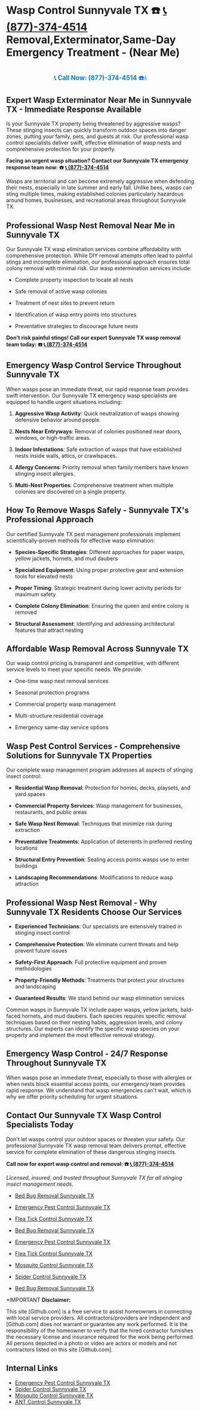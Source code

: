 # Wasp Control Sunnyvale TX ☎️ [📞 (877)-374-4514](https://pest-control-4514.netlify.app) Removal,Exterminator,Same-Day Emergency Treatment - (Near Me) 
# 

<p align="center" style="font-size: 1.2em; font-weight: bold; margin: 20px 0;">
  <a href="https://pest-control-4514.netlify.app" target="_blank" style="color: #007BFF; text-decoration: none;">📞 Call Now: (877)-374-4514 ☎️💧</a>
</p>

## Expert Wasp Exterminator Near Me in Sunnyvale TX - Immediate Response Available

Is your Sunnyvale TX property being threatened by aggressive wasps? These stinging insects can quickly transform outdoor spaces into danger zones, putting your family, pets, and guests at risk. Our professional wasp control specialists deliver swift, effective elimination of wasp nests and comprehensive protection for your property.

**Facing an urgent wasp situation? Contact our Sunnyvale TX emergency response team now: ☎️ [📞 (877)-374-4514](https://pest-control-4514.netlify.app)**

Wasps are territorial and can become extremely aggressive when defending their nests, especially in late summer and early fall. Unlike bees, wasps can sting multiple times, making established colonies particularly hazardous around homes, businesses, and recreational areas throughout Sunnyvale TX.

## Professional Wasp Nest Removal Near Me in Sunnyvale TX

Our Sunnyvale TX wasp elimination services combine affordability with comprehensive protection. While DIY removal attempts often lead to painful stings and incomplete elimination, our professional approach ensures total colony removal with minimal risk. Our wasp extermination services include:

- Complete property inspection to locate all nests

- Safe removal of active wasp colonies

- Treatment of nest sites to prevent return

- Identification of wasp entry points into structures

- Preventative strategies to discourage future nests

**Don't risk painful stings! Call our expert Sunnyvale TX wasp removal team today: ☎️ [📞 (877)-374-4514](https://pest-control-4514.netlify.app)**

## Emergency Wasp Control Service Throughout Sunnyvale TX

When wasps pose an immediate threat, our rapid response team provides swift intervention. Our Sunnyvale TX emergency wasp specialists are equipped to handle urgent situations including:

1. **Aggressive Wasp Activity**: Quick neutralization of wasps showing defensive behavior around people.

2. **Nests Near Entryways**: Removal of colonies positioned near doors, windows, or high-traffic areas.

3. **Indoor Infestations**: Safe extraction of wasps that have established nests inside walls, attics, or crawlspaces.

4. **Allergy Concerns**: Priority removal when family members have known stinging insect allergies.

5. **Multi-Nest Properties**: Comprehensive treatment when multiple colonies are discovered on a single property.

## How To Remove Wasps Safely - Sunnyvale TX's Professional Approach

Our certified Sunnyvale TX pest management professionals implement scientifically-proven methods for effective wasp elimination:

- **Species-Specific Strategies**: Different approaches for paper wasps, yellow jackets, hornets, and mud daubers

- **Specialized Equipment**: Using proper protective gear and extension tools for elevated nests

- **Proper Timing**: Strategic treatment during lower activity periods for maximum safety

- **Complete Colony Elimination**: Ensuring the queen and entire colony is removed

- **Structural Assessment**: Identifying and addressing architectural features that attract nesting

## Affordable Wasp Removal Across Sunnyvale TX

Our wasp control pricing is transparent and competitive, with different service levels to meet your specific needs. We provide:

- One-time wasp nest removal services

- Seasonal protection programs

- Commercial property wasp management

- Multi-structure residential coverage

- Emergency same-day service options

## Wasp Pest Control Services - Comprehensive Solutions for Sunnyvale TX Properties

Our complete wasp management program addresses all aspects of stinging insect control:

- **Residential Wasp Removal**: Protection for homes, decks, playsets, and yard spaces

- **Commercial Property Services**: Wasp management for businesses, restaurants, and public areas

- **Safe Wasp Nest Removal**: Techniques that minimize risk during extraction

- **Preventative Treatments**: Application of deterrents in preferred nesting locations

- **Structural Entry Prevention**: Sealing access points wasps use to enter buildings

- **Landscaping Recommendations**: Modifications to reduce wasp attraction

## Professional Wasp Nest Removal - Why Sunnyvale TX Residents Choose Our Services

- **Experienced Technicians**: Our specialists are extensively trained in stinging insect control

- **Comprehensive Protection**: We eliminate current threats and help prevent future issues

- **Safety-First Approach**: Full protective equipment and proven methodologies

- **Property-Friendly Methods**: Treatments that protect your structures and landscaping

- **Guaranteed Results**: We stand behind our wasp elimination services

Common wasps in Sunnyvale TX include paper wasps, yellow jackets, bald-faced hornets, and mud daubers. Each species requires specific removal techniques based on their nesting habits, aggression levels, and colony structures. Our experts can identify the specific wasp species on your property and implement the most effective removal strategy.

## Emergency Wasp Control - 24/7 Response Throughout Sunnyvale TX

When wasps pose an immediate threat, especially to those with allergies or when nests block essential access points, our emergency team provides rapid response. We understand that wasp emergencies can't wait, which is why we offer priority scheduling for urgent situations.

## Contact Our Sunnyvale TX Wasp Control Specialists Today

Don't let wasps control your outdoor spaces or threaten your safety. Our professional Sunnyvale TX wasp removal team delivers prompt, effective service for complete elimination of these dangerous stinging insects.

**Call now for expert wasp control and removal: ☎️ [📞 (877)-374-4514](https://pest-control-4514.netlify.app)**

*Licensed, insured, and trusted throughout Sunnyvale TX for all stinging insect management needs.*


- [Bed Bug Removal Sunnyvale TX](https://github.com/allyoucaneatsushiin/pest-control/blob/main/Bed-Bug-Removal-Sunnyvale-TX-877-374-4514-Exterminator-Same-Day-Emergency-Treatment-Near-Me.md)
- [Emergency Pest Control Sunnyvale TX](https://github.com/allyoucaneatsushiin/pest-control/blob/main/Emergency-Pest-Control-Sunnyvale-TX-877-374-4514-24-7-Fast-Response-Near-Me.md)
- [Flea Tick Control Sunnyvale TX](https://github.com/allyoucaneatsushiin/pest-control/blob/main/Flea-Tick-Control-Sunnyvale-TX-877-374-4514-Removal-Exterminator-Same-Day-Emergency-Treatment-Near-Me.md)


- [Bed Bug Removal Sunnyvale TX](https://github.com/allyoucaneatsushiin/pest-control/blob/main/Bed-Bug-Removal-Sunnyvale-TX-877-374-4514-Exterminator-Same-Day-Emergency-Treatment-Near-Me.md)
- [Emergency Pest Control Sunnyvale TX](https://github.com/allyoucaneatsushiin/pest-control/blob/main/Emergency-Pest-Control-Sunnyvale-TX-877-374-4514-24-7-Fast-Response-Near-Me.md)
- [Flea Tick Control Sunnyvale TX](https://github.com/allyoucaneatsushiin/pest-control/blob/main/Flea-Tick-Control-Sunnyvale-TX-877-374-4514-Removal-Exterminator-Same-Day-Emergency-Treatment-Near-Me.md)


- [Mosquito Control Sunnyvale TX](https://github.com/allyoucaneatsushiin/pest-control/blob/main/Mosquito-Control-Sunnyvale-TX-877-374-4514-Exterminator-Same-Day-Emergency-Treatment-Near-Me.md)
- [Spider Control Sunnyvale TX](https://github.com/allyoucaneatsushiin/pest-control/blob/main/Spider-Control-Sunnyvale-TX-877-374-4514-Removal-Exterminator-Same-Day-Emergency-Treatment-Near-Me.md)
- [Bed Bug Removal Sunnyvale TX](https://github.com/allyoucaneatsushiin/pest-control/blob/main/Bed-Bug-Removal-Sunnyvale-TX-877-374-4514-Exterminator-Same-Day-Emergency-Treatment-Near-Me.md)


*IMPORTANT **Disclaimer:**  

This site [Github.com] is a free service to assist homeowners in connecting with local service providers. All contractors/providers are independent and [Github.com] does not warrant or guarantee any work performed. It is the responsibility of the homeowner to verify that the hired contractor furnishes the necessary license and insurance required for the work being performed. All persons depicted in a photo or video are actors or models and not contractors listed on this site [Github.com].


## Internal Links
- [Emergency Pest Control Sunnyvale TX](https://github.com/allyoucaneatsushiin/pest-control/blob/main/Emergency-Pest-Control-Sunnyvale-TX-877-374-4514-24-7-Fast-Response-Near-Me.md)
- [Spider Control Sunnyvale TX](https://github.com/allyoucaneatsushiin/pest-control/blob/main/Spider-Control-Sunnyvale-TX-877-374-4514-Removal-Exterminator-Same-Day-Emergency-Treatment-Near-Me.md)
- [Mosquito Control Sunnyvale TX](https://github.com/allyoucaneatsushiin/pest-control/blob/main/Mosquito-Control-Sunnyvale-TX-877-374-4514-Exterminator-Same-Day-Emergency-Treatment-Near-Me.md)
- [ANT Control Sunnyvale TX](https://github.com/allyoucaneatsushiin/pest-control/blob/main/ANT-Control-Sunnyvale-TX-877-374-4514-Prevention-Extermination-Same-Day-Emergency-Treatment-Near-Me.md)
